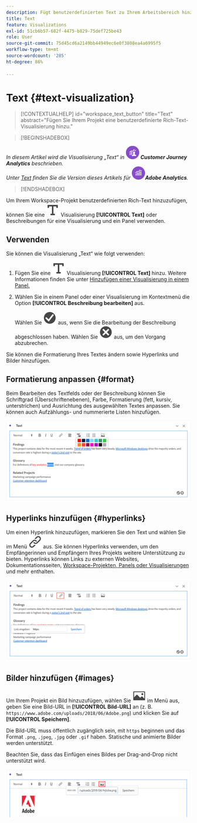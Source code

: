 ```yaml
---
description: Fügt benutzerdefinierten Text zu Ihrem Arbeitsbereich hinzu.
title: Text
feature: Visualizations
exl-id: 51cb6b57-682f-4475-b829-75def725be43
role: User
source-git-commit: 75d45cd6a2149bb44949ec6e0f3808ea4a6995f5
workflow-type: tm+mt
source-wordcount: '285'
ht-degree: 86%

---
```


# Text {#text-visualization}

<!-- markdownlint-disable MD034 -->

>[!CONTEXTUALHELP]
>id="workspace_text_button"
>title="Text"
>abstract="Fügen Sie Ihrem Projekt eine benutzerdefinierte Rich-Text-Visualisierung hinzu."

<!-- markdownlint-enable MD034 -->


>[!BEGINSHADEBOX]

_In diesem Artikel wird die Visualisierung „Text“ in_ ![CustomerJourneyAnalytics](/help/assets/icons/CustomerJourneyAnalytics.svg) _&#x200B;**Customer Journey Analytics** beschrieben._<br/>_Unter [Text](https://experienceleague.adobe.com/de/docs/analytics/analyze/analysis-workspace/visualizations/text) finden Sie die Version dieses Artikels für_ ![AdobeAnalytics](/help/assets/icons/AdobeAnalytics.svg) _&#x200B;**Adobe Analytics**._

>[!ENDSHADEBOX]


Um Ihrem Workspace-Projekt benutzerdefinierten Rich-Text hinzuzufügen, können Sie eine ![Text](/help/assets/icons/Text.svg) Visualisierung **[!UICONTROL Text]** oder Beschreibungen für eine Visualisierung und ein Panel verwenden.

## Verwenden

Sie können die Visualisierung „Text“ wie folgt verwenden:

1. Fügen Sie eine ![Text](/help/assets/icons/Text.svg) Visualisierung **[!UICONTROL Text]** hinzu. Weitere Informationen finden Sie unter [Hinzufügen einer Visualisierung in einem Panel.](freeform-analysis-visualizations.md#add-visualizations-to-a-panel)

1. Wählen Sie in einem Panel oder einer Visualisierung im Kontextmenü die Option **[!UICONTROL Beschreibung bearbeiten]** aus.

   Wählen Sie ![CheckmarkCircle](/help/assets/icons/CheckmarkCircle.svg) aus, wenn Sie die Bearbeitung der Beschreibung abgeschlossen haben. Wählen Sie ![CloseCircle](/help/assets/icons/CloseCircle.svg) aus, um den Vorgang abzubrechen.

Sie können die Formatierung Ihres Textes ändern sowie Hyperlinks und Bilder hinzufügen.

## Formatierung anpassen {#format}

Beim Bearbeiten des Textfelds oder der Beschreibung können Sie Schriftgrad (Überschriftenebenen), Farbe, Formatierung (fett, kursiv, unterstrichen) und Ausrichtung des ausgewählten Textes anpassen. Sie können auch Aufzählungs- und nummerierte Listen hinzufügen.

![Textoptionen für ein Workspace-Projekt mit Hervorhebung der Textfarbpalette.](assets/format.png)

## Hyperlinks hinzufügen {#hyperlinks}

Um einen Hyperlink hinzuzufügen, markieren Sie den Text und wählen Sie im Menü ![Link](/help/assets/icons/Link.svg) aus. Sie können Hyperlinks verwenden, um den Empfängerinnen und Empfängern Ihres Projekts weitere Unterstützung zu bieten. Hyperlinks können Links zu externen Websites, Dokumentationsseiten, [Workspace-Projekten, Panels oder Visualisierungen](/help/analysis-workspace/curate-share/shareable-links.md) und mehr enthalten.

![Textoptionen mit hervorgehobenem Link-Symbol.](assets/hyperlink.png)

## Bilder hinzufügen {#images}

Um Ihrem Projekt ein Bild hinzuzufügen, wählen Sie ![Bild](/help/assets/icons/Image.svg) im Menü aus, geben Sie eine Bild-URL in **[!UICONTROL Bild-URL]** an (z. B. `https://www.adobe.com/uploads/2018/06/Adobe.png`) und klicken Sie auf **[!UICONTROL Speichern]**.

Die Bild-URL muss öffentlich zugänglich sein, mit `https` beginnen und das Format `.png`, `.jpeg`, `.jpg` oder `.gif` haben. Statische und animierte Bilder werden unterstützt.

Beachten Sie, dass das Einfügen eines Bildes per Drag-and-Drop nicht unterstützt wird.

![Textoptionen mit ausgewähltem Bildsymbol.](assets/image.png)

